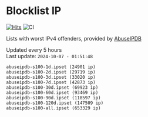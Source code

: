 # Blocklist IP

[![Hits](https://hits.seeyoufarm.com/api/count/incr/badge.svg?url=https%3A%2F%2Fgithub.com%2Fborestad%2Fblocklist-ip%2F&count_bg=%2379C83D&title_bg=%23555555&icon=&icon_color=%23E7E7E7&title=hits&edge_flat=false)](https://hits.seeyoufarm.com)  ![CI](https://img.shields.io/github/workflow/status/borestad/blocklist-ip/CI?style=flat-square)

Lists with worst IPv4 offenders, provided by [AbuseIPDB](https://www.abuseipdb.com/)

<!-- FOOTER-PLACEHOLDER -->
Updated every 5 hours<br>
Last update: `2024-10-07 - 01:51:48`
```
abuseipdb-s100-1d.ipset (24901 ip)
abuseipdb-s100-2d.ipset (29719 ip)
abuseipdb-s100-3d.ipset (33020 ip)
abuseipdb-s100-7d.ipset (42873 ip)
abuseipdb-s100-30d.ipset (69923 ip)
abuseipdb-s100-60d.ipset (93469 ip)
abuseipdb-s100-90d.ipset (118597 ip)
abuseipdb-s100-120d.ipset (147509 ip)
abuseipdb-s100-all.ipset (653329 ip)
```
